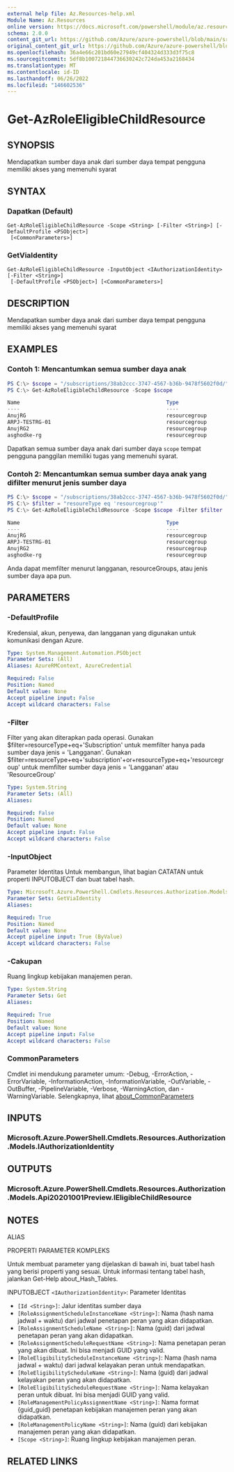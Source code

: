 ```yaml
---
external help file: Az.Resources-help.xml
Module Name: Az.Resources
online version: https://docs.microsoft.com/powershell/module/az.resources/get-azroleeligiblechildresource
schema: 2.0.0
content_git_url: https://github.com/Azure/azure-powershell/blob/main/src/Resources/Resources/help/Get-AzRoleEligibleChildResource.md
original_content_git_url: https://github.com/Azure/azure-powershell/blob/main/src/Resources/Resources/help/Get-AzRoleEligibleChildResource.md
ms.openlocfilehash: 36a4e66c201bd60e27949cf404324d333d3f75c8
ms.sourcegitcommit: 5df8b100721844736630242c724da453a2168434
ms.translationtype: MT
ms.contentlocale: id-ID
ms.lasthandoff: 06/26/2022
ms.locfileid: "146602536"
---
```

# Get-AzRoleEligibleChildResource

## SYNOPSIS
Mendapatkan sumber daya anak dari sumber daya tempat pengguna memiliki akses yang memenuhi syarat

## SYNTAX

### Dapatkan (Default)
```
Get-AzRoleEligibleChildResource -Scope <String> [-Filter <String>] [-DefaultProfile <PSObject>]
 [<CommonParameters>]
```

### GetViaIdentity
```
Get-AzRoleEligibleChildResource -InputObject <IAuthorizationIdentity> [-Filter <String>]
 [-DefaultProfile <PSObject>] [<CommonParameters>]
```

## DESCRIPTION
Mendapatkan sumber daya anak dari sumber daya tempat pengguna memiliki akses yang memenuhi syarat

## EXAMPLES

### Contoh 1: Mencantumkan semua sumber daya anak
```powershell
PS C:\> $scope = "/subscriptions/38ab2ccc-3747-4567-b36b-9478f5602f0d/"
PS C:\> Get-AzRoleEligibleChildResource -Scope $scope                              

Name                                               Type
----                                               ----
AnujRG                                             resourcegroup
ARPJ-TESTRG-01                                     resourcegroup
AnujRG2                                            resourcegroup
asghodke-rg                                        resourcegroup
```

Dapatkan semua sumber daya anak dari sumber daya `scope` tempat pengguna panggilan memiliki tugas yang memenuhi syarat.

### Contoh 2: Mencantumkan semua sumber daya anak yang difilter menurut jenis sumber daya
```powershell
PS C:\> $scope = "/subscriptions/38ab2ccc-3747-4567-b36b-9478f5602f0d/"
PS C:\> $filter = "resoureType eq 'resourcegroup'"
PS C:\> Get-AzRoleEligibleChildResource -Scope $scope -Filter $filter

Name                                               Type
----                                               ----
AnujRG                                             resourcegroup
ARPJ-TESTRG-01                                     resourcegroup
AnujRG2                                            resourcegroup
asghodke-rg                                        resourcegroup
```

Anda dapat memfilter menurut langganan, resourceGroups, atau jenis sumber daya apa pun.

## PARAMETERS

### -DefaultProfile
Kredensial, akun, penyewa, dan langganan yang digunakan untuk komunikasi dengan Azure.

```yaml
Type: System.Management.Automation.PSObject
Parameter Sets: (All)
Aliases: AzureRMContext, AzureCredential

Required: False
Position: Named
Default value: None
Accept pipeline input: False
Accept wildcard characters: False
```

### -Filter
Filter yang akan diterapkan pada operasi.
Gunakan $filter=resourceType+eq+'Subscription' untuk memfilter hanya pada sumber daya jenis = 'Langganan'.
Gunakan $filter=resourceType+eq+'subscription'+or+resourceType+eq+'resourcegroup' untuk memfilter sumber daya jenis = 'Langganan' atau 'ResourceGroup'

```yaml
Type: System.String
Parameter Sets: (All)
Aliases:

Required: False
Position: Named
Default value: None
Accept pipeline input: False
Accept wildcard characters: False
```

### -InputObject
Parameter Identitas Untuk membangun, lihat bagian CATATAN untuk properti INPUTOBJECT dan buat tabel hash.

```yaml
Type: Microsoft.Azure.PowerShell.Cmdlets.Resources.Authorization.Models.IAuthorizationIdentity
Parameter Sets: GetViaIdentity
Aliases:

Required: True
Position: Named
Default value: None
Accept pipeline input: True (ByValue)
Accept wildcard characters: False
```

### -Cakupan
Ruang lingkup kebijakan manajemen peran.

```yaml
Type: System.String
Parameter Sets: Get
Aliases:

Required: True
Position: Named
Default value: None
Accept pipeline input: False
Accept wildcard characters: False
```

### CommonParameters
Cmdlet ini mendukung parameter umum: -Debug, -ErrorAction, -ErrorVariable, -InformationAction, -InformationVariable, -OutVariable, -OutBuffer, -PipelineVariable, -Verbose, -WarningAction, dan -WarningVariable. Selengkapnya, lihat [about_CommonParameters](http://go.microsoft.com/fwlink/?LinkID=113216)

## INPUTS

### Microsoft.Azure.PowerShell.Cmdlets.Resources.Authorization.Models.IAuthorizationIdentity

## OUTPUTS

### Microsoft.Azure.PowerShell.Cmdlets.Resources.Authorization.Models.Api20201001Preview.IEligibleChildResource

## NOTES

ALIAS

PROPERTI PARAMETER KOMPLEKS

Untuk membuat parameter yang dijelaskan di bawah ini, buat tabel hash yang berisi properti yang sesuai. Untuk informasi tentang tabel hash, jalankan Get-Help about_Hash_Tables.


INPUTOBJECT `<IAuthorizationIdentity>`: Parameter Identitas
  - `[Id <String>]`: Jalur identitas sumber daya
  - `[RoleAssignmentScheduleInstanceName <String>]`: Nama (hash nama jadwal + waktu) dari jadwal penetapan peran yang akan didapatkan.
  - `[RoleAssignmentScheduleName <String>]`: Nama (guid) dari jadwal penetapan peran yang akan didapatkan.
  - `[RoleAssignmentScheduleRequestName <String>]`: Nama penetapan peran yang akan dibuat. Ini bisa menjadi GUID yang valid.
  - `[RoleEligibilityScheduleInstanceName <String>]`: Nama (hash nama jadwal + waktu) dari jadwal kelayakan peran untuk mendapatkan.
  - `[RoleEligibilityScheduleName <String>]`: Nama (guid) dari jadwal kelayakan peran yang akan didapatkan.
  - `[RoleEligibilityScheduleRequestName <String>]`: Nama kelayakan peran untuk dibuat. Ini bisa menjadi GUID yang valid.
  - `[RoleManagementPolicyAssignmentName <String>]`: Nama format {guid_guid} penetapan kebijakan manajemen peran yang akan didapatkan.
  - `[RoleManagementPolicyName <String>]`: Nama (guid) dari kebijakan manajemen peran yang akan didapatkan.
  - `[Scope <String>]`: Ruang lingkup kebijakan manajemen peran.

## RELATED LINKS
